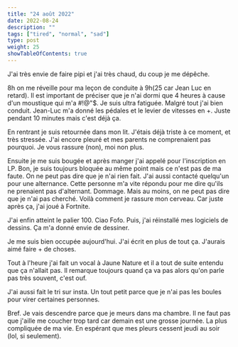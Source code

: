 ```yaml
---
title: "24 août 2022"
date: 2022-08-24
description: ""
tags: ["tired", "normal", "sad"]
type: post
weight: 25
showTableOfContents: true
---
```


J'ai très envie de faire pipi et j'ai très chaud, du coup je me dépêche.

8h on me réveille pour ma leçon de conduite à 9h(25 car Jean Luc en retard). Il est important de préciser que je n'ai dormi que 4 heures à cause d'un moustique qui m'a #!@"$. Je suis ultra fatiguée. Malgré tout j'ai bien conduit. Jean-Luc m'a donné les pédales et le levier de vitesses en +. Juste pendant 10 minutes mais c'est déjà ça.

En rentrant je suis retournée dans mon lit. J'étais déjà triste à ce moment, et très stressée. J'ai encore pleuré et mes parents ne comprenaient pas pourquoi. Je vous rassure (non), moi non plus.

Ensuite je me suis bougée et après manger j'ai appelé pour l'inscription en LP. Bon, je suis toujours bloquée au même point mais ce n'est pas de ma faute. On ne peut pas dire que je n'ai rien fait. J'ai aussi contacté quelqu'un pour une alternance. Cette personne m'a vite répondu pour me dire qu'ils ne prenaient pas d'alternant. Dommage. Mais au moins, on ne peut pas dire que je n'ai pas cherché. Voilà comment je rassure mon cerveau. Car juste après ça, j'ai joué à Fortnite.

J'ai enfin atteint le palier 100. Ciao Fofo. Puis, j'ai réinstallé mes logiciels de dessins. Ça m'a donné envie de dessiner.

Je me suis bien occupée aujourd'hui. J'ai écrit en plus de tout ça. J'aurais aimé faire + de choses.

Tout à l'heure j'ai fait un vocal à Jaune Nature et il a tout de suite entendu que ça n'allait pas. Il remarque toujours quand ça va pas alors qu'on parle pas très souvent, c'est ouf.

J'ai aussi fait le tri sur insta. Un tout petit parce que je n'ai pas les boules pour virer certaines personnes.

Bref. Je vais descendre parce que je meurs dans ma chambre. Il ne faut pas que j'aille me coucher trop tard car demain est une grosse journée. La plus compliquée de ma vie. En espérant que mes pleurs cessent jeudi au soir (lol, si seulement).